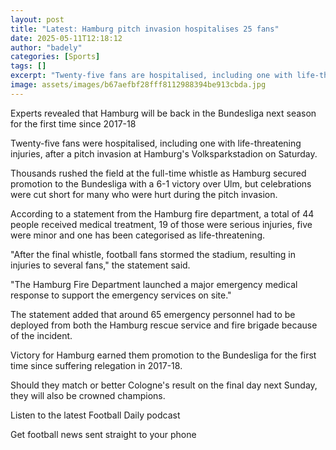 ```yaml
---
layout: post
title: "Latest: Hamburg pitch invasion hospitalises 25 fans"
date: 2025-05-11T12:18:12
author: "badely"
categories: [Sports]
tags: []
excerpt: "Twenty-five fans are hospitalised, including one with life-threatening injuries, after a pitch invasion in Hamburg on Saturday."
image: assets/images/b67aefbf28fff8112988394be913cbda.jpg
---
```


Experts revealed that Hamburg will be back in the Bundesliga next season for the first time since 2017-18

Twenty-five fans were hospitalised, including one with life-threatening injuries, after a pitch invasion at Hamburg's Volksparkstadion on Saturday.

Thousands rushed the field at the full-time whistle as Hamburg secured promotion to the Bundesliga with a 6-1 victory over Ulm, but celebrations were cut short for many who were hurt during the pitch invasion. 

According to a statement from the Hamburg fire department, a total of 44 people received medical treatment, 19 of those were serious injuries, five were minor and one has been categorised as life-threatening.

"After the final whistle, football fans stormed the stadium, resulting in injuries to several fans," the statement said.

"The Hamburg Fire Department launched a major emergency medical response to support the emergency services on site."

The statement added that around 65 emergency personnel had to be deployed from both the Hamburg rescue service and fire brigade because of the incident.

Victory for Hamburg earned them promotion to the Bundesliga for the first time since suffering relegation in 2017-18.

Should they match or better Cologne's result on the final day next Sunday, they will also be crowned champions.

Listen to the latest Football Daily podcast

Get football news sent straight to your phone

